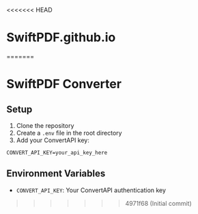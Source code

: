 <<<<<<< HEAD
# SwiftPDF.github.io
=======
# SwiftPDF Converter

## Setup
1. Clone the repository
2. Create a `.env` file in the root directory
3. Add your ConvertAPI key:
```
CONVERT_API_KEY=your_api_key_here
```

## Environment Variables
- `CONVERT_API_KEY`: Your ConvertAPI authentication key
>>>>>>> 4971f68 (Initial commit)
